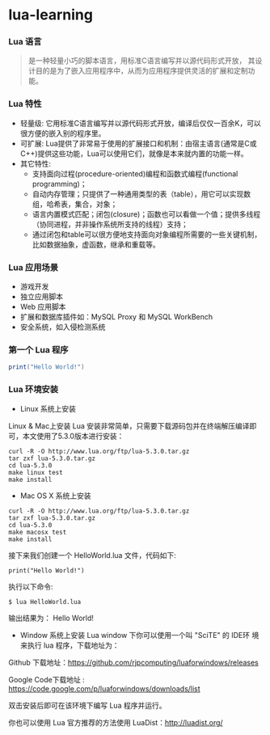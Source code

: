 # lua-learning

### Lua 语言

>是一种轻量小巧的脚本语言，用标准C语言编写并以源代码形式开放， 其设计目的是为了嵌入应用程序中，从而为应用程序提供灵活的扩展和定制功能。

### Lua 特性

* 轻量级: 它用标准C语言编写并以源代码形式开放，编译后仅仅一百余K，可以很方便的嵌入别的程序里。
* 可扩展: Lua提供了非常易于使用的扩展接口和机制：由宿主语言(通常是C或C++)提供这些功能，Lua可以使用它们，就像是本来就内置的功能一样。
* 其它特性:
    * 支持面向过程(procedure-oriented)编程和函数式编程(functional programming)；
    * 自动内存管理；只提供了一种通用类型的表（table），用它可以实现数组，哈希表，集合，对象；
    * 语言内置模式匹配；闭包(closure)；函数也可以看做一个值；提供多线程（协同进程，并非操作系统所支持的线程）支持；
    * 通过闭包和table可以很方便地支持面向对象编程所需要的一些关键机制，比如数据抽象，虚函数，继承和重载等。

### Lua 应用场景

* 游戏开发
* 独立应用脚本
* Web 应用脚本
* 扩展和数据库插件如：MySQL Proxy 和 MySQL WorkBench
* 安全系统，如入侵检测系统

### 第一个 Lua 程序

```lua
print("Hello World!")
```


### Lua 环境安装

* Linux 系统上安装

Linux & Mac上安装 Lua 安装非常简单，只需要下载源码包并在终端解压编译即可，本文使用了5.3.0版本进行安装：

```shell
curl -R -O http://www.lua.org/ftp/lua-5.3.0.tar.gz
tar zxf lua-5.3.0.tar.gz
cd lua-5.3.0
make linux test
make install
```

* Mac OS X 系统上安装
```shell
curl -R -O http://www.lua.org/ftp/lua-5.3.0.tar.gz
tar zxf lua-5.3.0.tar.gz
cd lua-5.3.0
make macosx test
make install
```

接下来我们创建一个 HelloWorld.lua 文件，代码如下:
```shell
print("Hello World!")
```

执行以下命令:

```shell
$ lua HelloWorld.lua
```
输出结果为：
Hello World!

* Window 系统上安装 Lua
window 下你可以使用一个叫 "SciTE" 的 IDE环 境来执行 lua 程序，下载地址为：

Github 下载地址：https://github.com/rjpcomputing/luaforwindows/releases

Google Code下载地址 : https://code.google.com/p/luaforwindows/downloads/list

双击安装后即可在该环境下编写 Lua 程序并运行。

你也可以使用 Lua 官方推荐的方法使用 LuaDist：http://luadist.org/